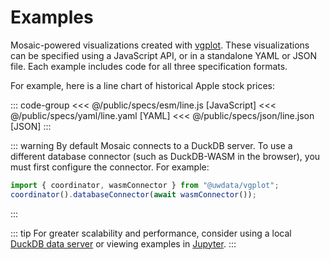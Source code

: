 # Examples

Mosaic-powered visualizations created with [vgplot](/vgplot/).
These visualizations can be specified using a JavaScript API, or in a standalone YAML or JSON file. Each example includes code for all three specification formats.

For example, here is a line chart of historical Apple stock prices:

<Example spec="/specs/yaml/line.yaml" />

::: code-group
<<< @/public/specs/esm/line.js [JavaScript]
<<< @/public/specs/yaml/line.yaml [YAML]
<<< @/public/specs/json/line.json [JSON]
:::

::: warning
By default Mosaic connects to a DuckDB server. To use a different database connector (such as DuckDB-WASM in the browser), you must first configure the connector. For example:

``` js
import { coordinator, wasmConnector } from "@uwdata/vgplot";
coordinator().databaseConnector(await wasmConnector());
```
:::

::: tip
For greater scalability and performance, consider using a local [DuckDB data server](/duckdb/) or viewing examples in [Jupyter](/jupyter/).
:::
